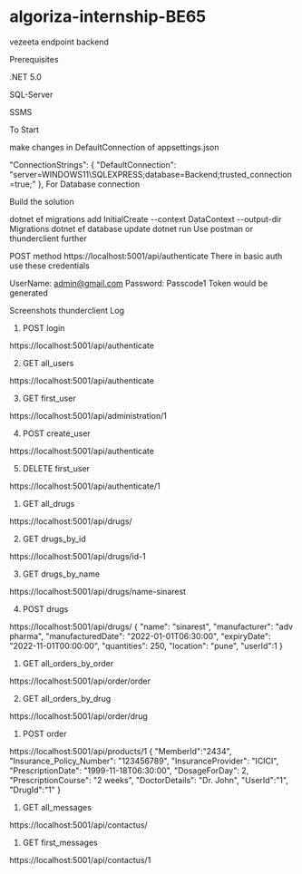 # algoriza-internship-BE65
vezeeta endpoint
backend

Prerequisites

.NET 5.0

SQL-Server

SSMS

To Start

make changes in DefaultConnection of appsettings.json

  "ConnectionStrings": {
    "DefaultConnection": "server=WINDOWS11\\SQLEXPRESS;database=Backend;trusted_connection=true;"
  },
For Database connection

Build the solution

dotnet ef migrations add InitialCreate --context DataContext --output-dir Migrations
dotnet ef database update
dotnet run
Use postman or thunderclient further

POST method
https://localhost:5001/api/authenticate
There in basic auth use these credentials

UserName: admin@gmail.com
Password: Passcode1
Token would be generated

Screenshots
thunderclient Log

1. POST login

https://localhost:5001/api/authenticate

2. GET all_users

https://localhost:5001/api/authenticate

3. GET first_user

https://localhost:5001/api/administration/1

4. POST create_user

https://localhost:5001/api/authenticate

5. DELETE first_user

https://localhost:5001/api/authenticate/1

1. GET all_drugs

https://localhost:5001/api/drugs/

2. GET drugs_by_id

https://localhost:5001/api/drugs/id-1

3. GET drugs_by_name

https://localhost:5001/api/drugs/name-sinarest

4. POST drugs

https://localhost:5001/api/drugs/
{
  "name": "sinarest",
  "manufacturer": "adv pharma",
  "manufacturedDate": "2022-01-01T06:30:00",
  "expiryDate": "2022-11-01T00:00:00",
  "quantities": 250,
  "location": "pune",
  "userId":1
}

1. GET all_orders_by_order

https://localhost:5001/api/order/order

2. GET all_orders_by_drug

https://localhost:5001/api/order/drug

1. POST order

https://localhost:5001/api/products/1
{
  "MemberId":"2434",
  "Insurance_Policy_Number": "123456789",
  "InsuranceProvider": "ICICI",
  "PrescriptionDate": "1999-11-18T06:30:00",
  "DosageForDay": 2,
  "PrescriptionCourse": "2 weeks",
  "DoctorDetails": "Dr. John",
  "UserId":"1",
  "DrugId":"1"
}

1. GET all_messages

https://localhost:5001/api/contactus/

1. GET first_messages

https://localhost:5001/api/contactus/1
